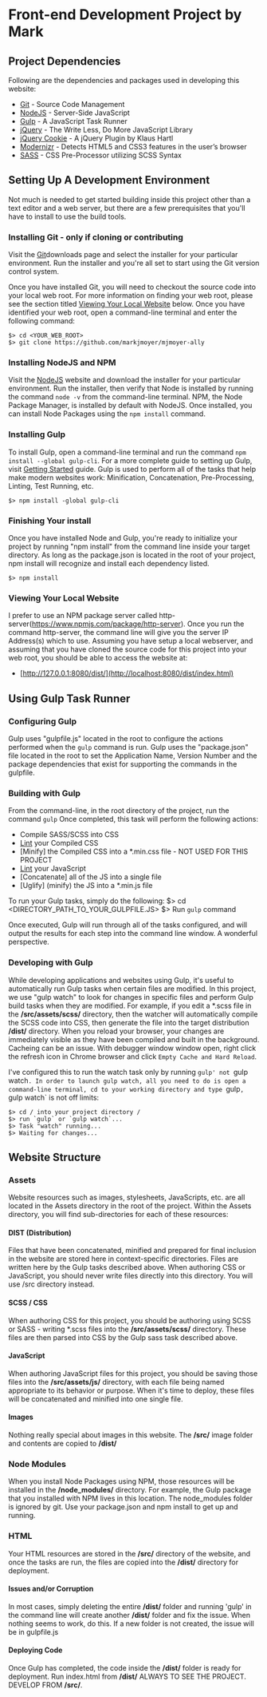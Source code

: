 # Front-end Development Project by Mark

## Project Dependencies

Following are the dependencies and packages used in developing this website:

* [Git](http://git-scm.com/) - Source Code Management
* [NodeJS](http://nodejs.org/) - Server-Side JavaScript
* [Gulp](http://gulpjs.com/) - A JavaScript Task Runner
* [jQuery](http://jquery.com/) - The Write Less, Do More JavaScript Library
* [jQuery Cookie](https://github.com/carhartl/jquery-cookie) - A jQuery Plugin by Klaus Hartl
* [Modernizr](http://modernizr.com/) - Detects HTML5 and CSS3 features in the user’s browser
* [SASS](https://sass-lang.com/) - CSS Pre-Processor utilizing SCSS Syntax

## Setting Up A Development Environment

Not much is needed to get started building inside this project other than a text editor and a
web server, but there are a few prerequisites that you'll have to install to use the build tools.

### Installing Git - only if cloning or contributing
Visit the [Git](https://git-scm.com/book/en/v2/Getting-Started-Installing-Git)downloads page and
select the installer for your particular environment. Run the installer and you're all set to
start using the Git version control system.

Once you have installed Git, you will need to checkout the source code into your local web root.
For more information on finding your web root, please see the section titled [Viewing Your Local
Website](#lws) below. Once you have identified your web root, open a command-line terminal and
enter the following command:

    $> cd <YOUR_WEB_ROOT>
    $> git clone https://github.com/markjmoyer/mjmoyer-ally

### Installing NodeJS and NPM
Visit the [NodeJS](http://nodejs.org/) website and download the installer for your particular
environment. Run the installer, then verify that Node is installed by running the command
`node -v` from the command-line terminal. NPM, the Node Package Manager, is installed by default
with NodeJS. Once installed, you can install Node Packages using the `npm install` command.

### Installing Gulp
To install Gulp, open a command-line terminal and run the command `npm install --global gulp-cli`. For a more
complete guide to setting up Gulp, visit [Getting Started](https://gulpjs.com/docs/en/getting-started/quick-start) guide. Gulp is used to perform all of the tasks that help make modern websites work: Minification, Concatenation,
Pre-Processing, Linting, Test Running, etc.

    $> npm install -global gulp-cli

### Finishing Your install
Once you have installed Node and Gulp, you're ready to initialize your project by running
"npm install" from the command line inside your target directory. As long as the package.json is
located in the root of your project, npm install will recognize and install each dependency listed.

    $> npm install

### Viewing Your Local Website
I prefer to use an NPM package server called http-server(https://www.npmjs.com/package/http-server). Once
you run the command http-server, the command line will give you the server IP Address(s) which to use.
Assuming you have setup a local webserver, and assuming that you have cloned the source code for
this project into your web root, you should be able to access the website at:

* [http://127.0.0.1:8080/dist/](http://localhost:8080/dist/index.html)

## Using Gulp Task Runner

### Configuring Gulp
Gulp uses "gulpfile.js" located in the root to configure the actions performed when the
`gulp` command is run. Gulp uses the "package.json" file located in the root to set the Application
Name, Version Number and the package dependencies that exist for supporting the commands in the
gulpfile.

### Building with Gulp
From the command-line, in the root directory of the project, run the command `gulp`
Once completed, this task will perform the following actions:

* Compile SASS/SCSS into CSS
* [Lint](http://csslint.net/) your Compiled CSS
* [Minify] the Compiled CSS into a *.min.css file - NOT USED FOR THIS PROJECT
* [Lint](http://jshint.com/) your JavaScript
* [Concatenate] all of the JS into a single file
* [Uglify] (minify) the JS into a *.min.js file

To run your Gulp tasks, simply do the following:
    $> cd <DIRECTORY_PATH_TO_YOUR_GULPFILE.JS>
    $> Run `gulp` command

Once executed, Gulp will run through all of the tasks configured, and will output the results for each
step into the command line window. A wonderful perspective.

### Developing with Gulp
While developing applications and websites using Gulp, it's useful to automatically run Gulp tasks
when certain files are modified. In this project, we use "gulp watch" to look for changes in
specific files and perform Gulp build tasks when they are modified. For example, if you edit a
*.scss file in the __/src/assets/scss/__ directory, then the watcher will automatically compile the
SCSS code into CSS, then generate the file into the target distribution __/dist/__ directory. When you reload
your browser, your changes are immediately visible as they have been compiled and built in the background.
Cacheing can be an issue. With debugger window window open, right click the refresh icon in Chrome browser
and click `Empty Cache and Hard Reload`.

I've configured this to run the watch task only by running `gulp' not `gulp watch`. In order to launch gulp
watch, all you need to do is open a command-line terminal, cd to your working
directory and type `gulp`, `gulp watch` is not off limits:

    $> cd / into your project directory /
    $> run `gulp` or `gulp watch`...
    $> Task "watch" running...
    $> Waiting for changes...

## Website Structure

### Assets
Website resources such as images, stylesheets, JavaScripts, etc. are all located in the Assets
directory in the root of the project. Within the Assets directory, you will find sub-directories
for each of these resources:

#### DIST (Distribution)
Files that have been concatenated, minified and prepared for final inclusion in the website are
stored here in context-specific directories. Files are written here by the Gulp tasks described
above. When authoring CSS or JavaScript, you should never write files directly into this directory.
You will use /src directory instead.

#### SCSS / CSS
When authoring CSS for this project, you should be authoring using SCSS or SASS - writing \*.scss
files into the __/src/assets/scss/__ directory. These files are then parsed into CSS by the Gulp
sass task described above.

#### JavaScript
When authoring JavaScript files for this project, you should be saving those files into the
__/src/assets/js/__ directory, with each file being named appropriate to its behavior or purpose.
When it's time to deploy, these files will be concatenated and minified into one single file.

#### Images
Nothing really special about images in this website. The __/src/__ image folder and contents are copied
to __/dist/__

### Node Modules
When you install Node Packages using NPM, those resources will be installed in the __/node_modules/__
directory. For example, the Gulp package that you installed with NPM lives in this location. The
node_modules folder is ignored by git. Use your package.json and npm install to get up and running.

### HTML
Your HTML resources are stored in the __/src/__ directory of the website, and once the tasks are run,
the files are copied into the __/dist/__ directory for deployment.

#### Issues and/or Corruption
In most cases, simply deleting the entire __/dist/__ folder and running 'gulp' in the command line
will create another __/dist/__ folder and fix the issue. When nothing seems to work, do this. If a
new folder is not created, the issue will be in gulpfile.js

#### Deploying Code

Once Gulp has completed, the code inside the __/dist/__ folder is ready for deployment. Run index.html
from __/dist/__ ALWAYS TO SEE THE PROJECT. DEVELOP FROM __/src/__.
